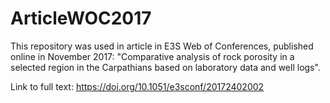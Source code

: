 # ArticleWOC2017

This repository was used in article in E3S Web of Conferences, published online in November 2017: "Comparative analysis of rock porosity in a selected region in the Carpathians based on laboratory data and well logs".

Link to full text: 	https://doi.org/10.1051/e3sconf/20172402002
